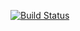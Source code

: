 [![Build Status](https://travis-ci.org/MaciejJaskolski/notes-app-test.svg?branch=master)](https://travis-ci.org/MaciejJaskolski/notes-app-test)
